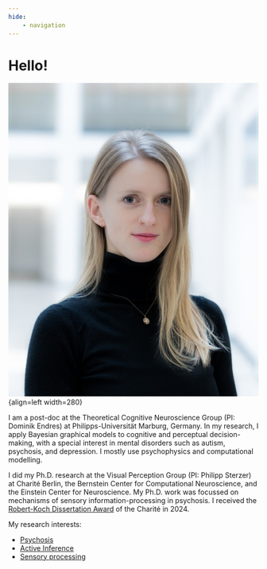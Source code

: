 ```yaml
---
hide: 
    - navigation
---
```


# Hello!

![eckert](assets/images/eckert.jpg){align=left width=280}

I am a post-doc at the Theoretical Cognitive Neuroscience Group (PI: Dominik Endres) at Philipps-Universität Marburg, Germany. In my research, I apply Bayesian graphical models to cognitive and perceptual decision-making, with a special interest in mental disorders such as autism, psychosis, and depression. I mostly use psychophysics and computational modelling. 

I did my Ph.D. research at the Visual Perception Group (PI: Philipp Sterzer) at Charité Berlin, the Bernstein Center for Computational Neuroscience, and the Einstein Center for Neuroscience. My Ph.D. work was focussed on mechanisms of sensory information-processing in psychosis. I received the [Robert-Koch Dissertation Award](https://www.ecn-berlin.de/news-reader/robert-koch-prize-of-charite-2024-for-dr-anna-lena-eckert.html) of the Charité in 2024.

My research interests: 

- [Psychosis](https://academic.oup.com/schizophreniabulletin/article/49/2/397/6849479)
- [Active Inference](https://osf.io/preprints/psyarxiv/8aexf)
- [Sensory processing](https://2023.ccneuro.org/view_paper.php?PaperNum=1185)
